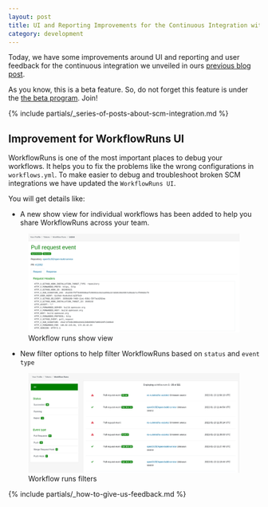 ```yaml
---
layout: post
title: UI and Reporting Improvements for the Continuous Integration with OBS and GitHub/GitLab
category: development
---
```


Today, we have some improvements around UI and reporting and user feedback for the continuous integration we unveiled in ours [previous blog post](https://openbuildservice.org/2021/05/31/scm-integration/).

As you know, this is a beta feature. So, do not forget this feature is under the [the beta program](/2018/10/04/the-beta-program/). Join!

{% include partials/_series-of-posts-about-scm-integration.md %}

## Improvement for WorkflowRuns UI
WorkflowRuns is one of the most important places to debug your workflows. It helps you to fix the problems like the wrong configurations in `workflows.yml`. 
To make easier to debug and troubleshoot broken SCM integrations we have updated the `WorkflowRuns UI`. 

You will get details like:

- A new show view for individual workflows has been added to help you share WorkflowRuns across your team.
<figure>
  <img src="/images/posts/sprint_110_workflow_runs_show.png" alt="Workflow runs show view" />
  <figcaption>Workflow runs show view</figcaption>
</figure>

- New filter options to help filter WorkflowRuns based on `status` and `event type`

<figure>
  <img src="/images/posts/sprint_110_workflow_runs_filters.png" alt="Workflow runs filters" />
  <figcaption>Workflow runs filters</figcaption>
</figure>


{% include partials/_how-to-give-us-feedback.md %}
